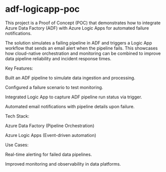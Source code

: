 # adf-logicapp-poc
This project is a Proof of Concept (POC) that demonstrates how to integrate Azure Data Factory (ADF) with Azure Logic Apps for automated failure notifications.

The solution simulates a failing pipeline in ADF and triggers a Logic App workflow that sends an email alert when the pipeline fails. This showcases how cloud-native orchestration and monitoring can be combined to improve data pipeline reliability and incident response times.

Key Features:

Built an ADF pipeline to simulate data ingestion and processing.

Configured a failure scenario to test monitoring.

Integrated Logic App to capture ADF pipeline run status via trigger.

Automated email notifications with pipeline details upon failure.


Tech Stack:

Azure Data Factory (Pipeline Orchestration)

Azure Logic Apps (Event-driven automation)

Use Cases:

Real-time alerting for failed data pipelines.

Improved monitoring and observability in data platforms.
